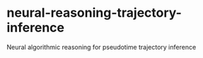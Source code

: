 # neural-reasoning-trajectory-inference
Neural algorithmic reasoning for pseudotime trajectory inference
